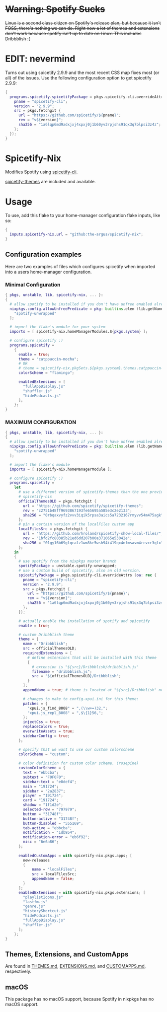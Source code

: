 # ~~Warning: Spotify Sucks~~
~~Linux is a second class citizen on Spotify's release plan, but because it isn't FOSS, there's nothing we can do. Right now a lot of themes and extensions don't work because spotify isn't up to date on Linux. This includes Dribbblish :(~~

# EDIT: nevermind
Turns out using spicetify 2.9.9 and the most recent CSS map fixes most (or all) of the issues. Use the following configuration option to get spicetify 2.9.9:
```nix
{
  programs.spicetify.spicetifyPackage = pkgs.spicetify-cli.overrideAttrs (oa: rec {
    pname = "spicetify-cli";
    version = "2.9.9";
    src = pkgs.fetchgit {
      url = "https://github.com/spicetify/${pname}";
      rev = "v${version}";
      sha256 = "1a6lqp6md9adxjxj4xpxj0j1b60yv3rpjshs91qx3q7blpsi3z4z";
    };
  });
}
```
# Spicetify-Nix

Modifies Spotify using [spicetify-cli](https://github.com/khanhas/spicetify-cli).

[spicetify-themes](https://github.com/morpheusthewhite/spicetify-themes) are included and available.

# Usage

To use, add this flake to your home-manager configuration flake inputs, like so:
```nix
{
  inputs.spicetify-nix.url = "github:the-argus/spicetify-nix";
}
```
## Configuration examples

Here are two examples of files which configures spicetify when imported into a users home-manager configuration.

### Minimal Configuration
```nix
{ pkgs, unstable, lib, spicetify-nix, ... }:
{
  # allow spotify to be installed if you don't have unfree enabled already
  nixpkgs.config.allowUnfreePredicate = pkg: builtins.elem (lib.getName pkg) [
    "spotify-unwrapped"
  ];

  # import the flake's module for your system
  imports = [ spicetify-nix.homeManagerModules.${pkgs.system} ];

  # configure spicetify :)
  programs.spicetify =
    {
      enable = true;
      theme = "catppuccin-mocha";
      # OR 
      # theme = spicetify-nix.pkgSets.${pkgs.system}.themes.catppuccin-mocha;
      colorScheme = "flamingo";

      enabledExtensions = [
        "fullAppDisplay.js"
        "shuffle+.js"
        "hidePodcasts.js"
      ];
    };
}
```

### MAXIMUM CONFIGURATION
```nix
{ pkgs, unstable, lib, spicetify-nix, ... }:
{
  # allow spotify to be installed if you don't have unfree enabled already
  nixpkgs.config.allowUnfreePredicate = pkg: builtins.elem (lib.getName pkg) [
    "spotify-unwrapped"
  ];

  # import the flake's module
  imports = [ spicetify-nix.homeManagerModule ];

  # configure spicetify :)
  programs.spicetify =
    let
      # use a different version of spicetify-themes than the one provided by
      # spicetify-nix
      officialThemesOLD = pkgs.fetchgit {
        url = "https://github.com/spicetify/spicetify-themes";
        rev = "c2751b48ff9693867193fe65695a585e3c2e2133";
        sha256 = "0rbqaxvyfz2vvv3iqik5rpsa3aics5a7232167rmyvv54m475agk";
      };
      # pin a certain version of the localFiles custom app
      localFilesSrc = pkgs.fetchgit {
        url = "https://github.com/hroland/spicetify-show-local-files/";
        rev = "1bfd2fc80385b21ed6dd207b00a371065e53042e";
        sha256 = "01gy16b69glqcalz1wm8kr5wsh94i419qx4nfmsavm4rcvcr3qlx";
      };
    in
    {
      # use spotify from the nixpkgs master branch
      spotifyPackage = unstable.spotify-unwrapped;
      # use a custom build of spicetify, also an old version.
      spicetifyPackage = pkgs.spicetify-cli.overrideAttrs (oa: rec {
        pname = "spicetify-cli";
        version = "2.9.9";
        src = pkgs.fetchgit {
          url = "https://github.com/spicetify/${pname}";
          rev = "v${version}";
          sha256 = "1a6lqp6md9adxjxj4xpxj0j1b60yv3rpjshs91qx3q7blpsi3z4z";
        };
      });

      # actually enable the installation of spotify and spicetify
      enable = true;

      # custom Dribbblish theme
      theme = {
        name = "Dribbblish";
        src = officialThemesOLD;
        requiredExtensions = [
          # define extensions that will be installed with this theme
          {
            # extension is "${src}/Dribbblish/dribbblish.js"
            filename = "dribbblish.js";
            src = "${officialThemesOLD}/Dribbblish";
          }
        ];
        appendName = true; # theme is located at "${src}/Dribbblish" not just "${src}"

        # changes to make to config-xpui.ini for this theme:
        patches = {
          "xpui.js_find_8008" = ",(\\w+=)32,";
          "xpui.js_repl_8008" = ",$\{1}56,";
        };
        injectCss = true;
        replaceColors = true;
        overwriteAssets = true;
        sidebarConfig = true;
      };

      # specify that we want to use our custom colorscheme
      colorScheme = "custom";
      
      # color definition for custom color scheme. (rosepine)
      customColorScheme = {
        text = "ebbcba";
        subtext = "F0F0F0";
        sidebar-text = "e0def4";
        main = "191724";
        sidebar = "2a2837";
        player = "191724";
        card = "191724";
        shadow = "1f1d2e";
        selected-row = "797979";
        button = "31748f";
        button-active = "31748f";
        button-disabled = "555169";
        tab-active = "ebbcba";
        notification = "1db954";
        notification-error = "eb6f92";
        misc = "6e6a86";
      };
      
      enabledCustomApps = with spicetify-nix.pkgs.apps; [
        new-releases
        {
            name = "localFiles";
            src = localFilesSrc;
            appendName = false;
        }
      ];
      enabledExtensions = with spicetify-nix.pkgs.extensions; [
        "playlistIcons.js"
        "lastfm.js"
        "genre.js"
        "historyShortcut.js"
        "hidePodcasts.js"
        "fullAppDisplay.js"
        "shuffle+.js"
      ];
    };
}
```

## Themes, Extensions, and CustomApps

Are found in [THEMES.md](./THEMES.md), [EXTENSIONS.md](./EXTENSIONS.md), and [CUSTOMAPPS.md](./CUSTOMAPPS.md), respectively.

## macOS
This package has no macOS support, because Spotify in nixpkgs has no macOS support.

